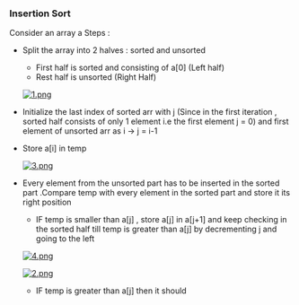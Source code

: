 ### Insertion Sort

Consider an array a 
Steps : 
- Split the array into 2 halves : sorted and unsorted 
    - First half is sorted and consisting of a[0] (Left half)
    - Rest half is unsorted (Right Half)

    [![1.png](https://i.postimg.cc/63cV26BM/1.png)](https://postimg.cc/JDyHSLDX)

- Initialize the last index of  sorted arr with j (Since in the first iteration , sorted half consists of only 1 element i.e the first element j = 0) and first element of unsorted arr as i
    -> j = i-1

- Store a[i] in temp 

    [![3.png](https://i.postimg.cc/Zqh6wvRf/3.png)](https://postimg.cc/JsPynnjJ)

- Every element from the unsorted part has to be inserted in the sorted part .Compare temp with every element in the sorted part and store it its right position 
    - IF temp is smaller than a[j] , store a[j] in a[j+1] and keep checking in the sorted half till temp is  greater than a[j] by decrementing j and going to the left 

    [![4.png](https://i.postimg.cc/BQ6pFFLH/4.png)](https://postimg.cc/F1M057xH)
    
    [![2.png](https://i.postimg.cc/ZKGNqvrT/2.png)](https://postimg.cc/LnV5CXC7)

    - IF temp is greater than a[j] then it should 



